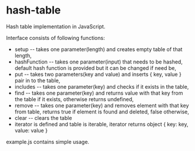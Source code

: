 # hash-table
Hash table implementation in JavaScript.

Interface consists of following functions:
 - setup -- takes one parameter(length) and creates empty table of that length,
 - hashFunction -- takes one parameter(input) that needs to be hashed, default hash function is provided but it can be changed if need be,
 - put -- takes two parameters(key and value) and inserts { key, value } pair in to the table,
 - includes -- takes one parameter(key) and checks if it exists in the table,
 - find -- takes one parameter(key) and returns value with that key from the table if it exists, otherwise returns undefined,
 - remove -- takes one parameter(key) and removes element with that key from table, returns true if element is found and deleted, false otherwise,
 - clear -- clears the table
 - iterator is defined and table is iterable, iterator returns object { key: key, value: value }
 
 example.js contains simple usage.
